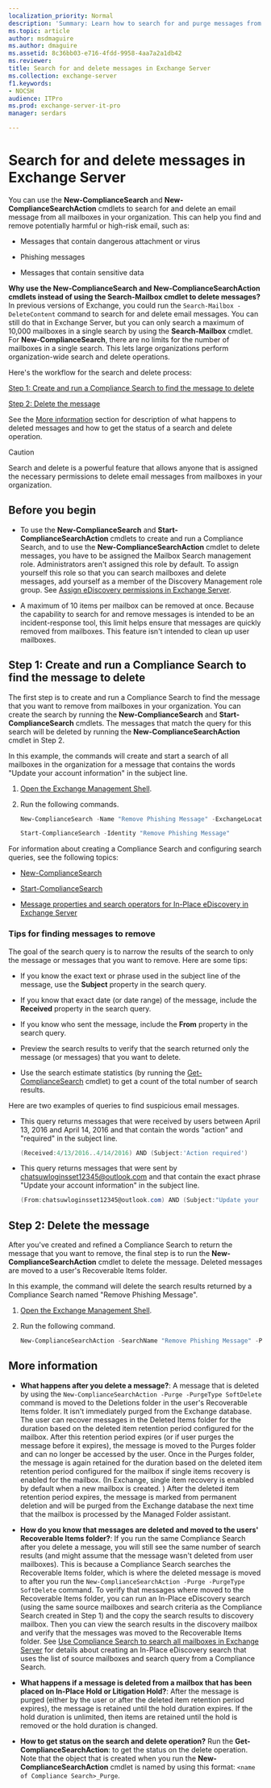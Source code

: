 ```yaml
---
localization_priority: Normal
description: 'Summary: Learn how to search for and purge messages from Exchange Server 2016 and Exchange Server 2019 mailboxes.'
ms.topic: article
author: msdmaguire
ms.author: dmaguire
ms.assetid: 8c36bb03-e716-4fdd-9958-4aa7a2a1db42
ms.reviewer:
title: Search for and delete messages in Exchange Server
ms.collection: exchange-server
f1.keywords:
- NOCSH
audience: ITPro
ms.prod: exchange-server-it-pro
manager: serdars

---
```


# Search for and delete messages in Exchange Server

 You can use the **New-ComplianceSearch** and **New-ComplianceSearchAction** cmdlets to search for and delete an email message from all mailboxes in your organization. This can help you find and remove potentially harmful or high-risk email, such as:

- Messages that contain dangerous attachment or virus

- Phishing messages

- Messages that contain sensitive data

 **Why use the New-ComplianceSearch and New-ComplianceSearchAction cmdlets instead of using the Search-Mailbox cmdlet to delete messages?** In previous versions of Exchange, you could run the `Search-Mailbox -DeleteContent` command to search for and delete email messages. You can still do that in Exchange Server, but you can only search a maximum of 10,000 mailboxes in a single search by using the **Search-Mailbox** cmdlet. For **New-ComplianceSearch**, there are no limits for the number of mailboxes in a single search. This lets large organizations perform organization-wide search and delete operations.

Here's the workflow for the search and delete process:

[Step 1: Create and run a Compliance Search to find the message to delete](#step-1-create-and-run-a-compliance-search-to-find-the-message-to-delete)

[Step 2: Delete the message](#step-2-delete-the-message)

See the [More information](#more-information) section for description of what happens to deleted messages and how to get the status of a search and delete operation.

> [!CAUTION]
> Search and delete is a powerful feature that allows anyone that is assigned the necessary permissions to delete email messages from mailboxes in your organization.

## Before you begin

- To use the **New-ComplianceSearch** and **Start-ComplianceSearchAction** cmdlets to create and run a Compliance Search, and to use the **New-ComplianceSearchAction** cmdlet to delete messages, you have to be assigned the Mailbox Search management role. Administrators aren't assigned this role by default. To assign yourself this role so that you can search mailboxes and delete messages, add yourself as a member of the Discovery Management role group. See [Assign eDiscovery permissions in Exchange Server](assign-permissions.md).

- A maximum of 10 items per mailbox can be removed at once. Because the capability to search for and remove messages is intended to be an incident-response tool, this limit helps ensure that messages are quickly removed from mailboxes. This feature isn't intended to clean up user mailboxes.

## Step 1: Create and run a Compliance Search to find the message to delete

The first step is to create and run a Compliance Search to find the message that you want to remove from mailboxes in your organization. You can create the search by running the **New-ComplianceSearch** and **Start-ComplianceSearch** cmdlets. The messages that match the query for this search will be deleted by running the **New-ComplianceSearchAction** cmdlet in Step 2.

In this example, the commands will create and start a search of all mailboxes in the organization for a message that contains the words "Update your account information" in the subject line.

1. [Open the Exchange Management Shell](/powershell/exchange/open-the-exchange-management-shell).

2. Run the following commands.

   ```PowerShell
   New-ComplianceSearch -Name "Remove Phishing Message" -ExchangeLocation all -ContentMatchQuery 'subject:"Update your account information"'
   ```

   ```PowerShell
   Start-ComplianceSearch -Identity "Remove Phishing Message"
   ```

For information about creating a Compliance Search and configuring search queries, see the following topics:

- [New-ComplianceSearch](/powershell/module/exchange/new-compliancesearch)

- [Start-ComplianceSearch](/powershell/module/exchange/start-compliancesearch)

- [Message properties and search operators for In-Place eDiscovery in Exchange Server](message-properties-and-search-operators.md)

### Tips for finding messages to remove

The goal of the search query is to narrow the results of the search to only the message or messages that you want to remove. Here are some tips:

- If you know the exact text or phrase used in the subject line of the message, use the **Subject** property in the search query.

- If you know that exact date (or date range) of the message, include the **Received** property in the search query.

- If you know who sent the message, include the **From** property in the search query.

- Preview the search results to verify that the search returned only the message (or messages) that you want to delete.

- Use the search estimate statistics (by running the [Get-ComplianceSearch](/powershell/module/exchange/get-compliancesearch) cmdlet) to get a count of the total number of search results.

Here are two examples of queries to find suspicious email messages.

- This query returns messages that were received by users between April 13, 2016 and April 14, 2016 and that contain the words "action" and "required" in the subject line.

  ```PowerShell
  (Received:4/13/2016..4/14/2016) AND (Subject:'Action required')
  ```

- This query returns messages that were sent by chatsuwloginsset12345@outlook.com and that contain the exact phrase "Update your account information" in the subject line.

  ```PowerShell
  (From:chatsuwloginsset12345@outlook.com) AND (Subject:"Update your account information")
  ```

## Step 2: Delete the message


After you've created and refined a Compliance Search to return the message that you want to remove, the final step is to run the **New-ComplianceSearchAction** cmdlet to delete the message. Deleted messages are moved to a user's Recoverable Items folder.

In this example, the command will delete the search results returned by a Compliance Search named "Remove Phishing Message".

1. [Open the Exchange Management Shell](/powershell/exchange/open-the-exchange-management-shell).

2. Run the following command.

   ```PowerShell
   New-ComplianceSearchAction -SearchName "Remove Phishing Message" -Purge -PurgeType SoftDelete
   ```

## More information

- **What happens after you delete a message?**: A message that is deleted by using the `New-ComplianceSearchAction -Purge -PurgeType SoftDelete` command is moved to the Deletions folder in the user's Recoverable Items folder. It isn't immediately purged from the Exchange database. The user can recover messages in the Deleted Items folder for the duration based on the deleted item retention period configured for the mailbox. After this retention period expires (or if user purges the message before it expires), the message is moved to the Purges folder and can no longer be accessed by the user. Once in the Purges folder, the message is again retained for the duration based on the deleted item retention period configured for the mailbox if single items recovery is enabled for the mailbox. (In Exchange, single item recovery is enabled by default when a new mailbox is created. ) After the deleted item retention period expires, the message is marked from permanent deletion and will be purged from the Exchange database the next time that the mailbox is processed by the Managed Folder assistant.

- **How do you know that messages are deleted and moved to the users' Recoverable Items folder?**: If you run the same Compliance Search after you delete a message, you will still see the same number of search results (and might assume that the message wasn't deleted from user mailboxes). This is because a Compliance Search searches the Recoverable Items folder, which is where the deleted message is moved to after you run the `New-ComplianceSearchAction -Purge -PurgeType SoftDelete` command. To verify that messages where moved to the Recoverable Items folder, you can run an In-Place eDiscovery search (using the same source mailboxes and search criteria as the Compliance Search created in Step 1) and the copy the search results to discovery mailbox. Then you can view the search results in the discovery mailbox and verify that the messages was moved to the Recoverable Items folder. See [Use Compliance Search to search all mailboxes in Exchange Server](compliance-search.md) for details about creating an In-Place eDiscovery search that uses the list of source mailboxes and search query from a Compliance Search.

- **What happens if a message is deleted from a mailbox that has been placed on In-Place Hold or Litigation Hold?**: After the message is purged (either by the user or after the deleted item retention period expires), the message is retained until the hold duration expires. If the hold duration is unlimited, then items are retained until the hold is removed or the hold duration is changed.

- **How to get status on the search and delete operation?** Run the **Get-ComplianceSearchAction**: to get the status on the delete operation. Note that the object that is created when you run the **New-ComplianceSearchAction** cmdlet is named by using this format: `<name of Compliance Search>_Purge`.